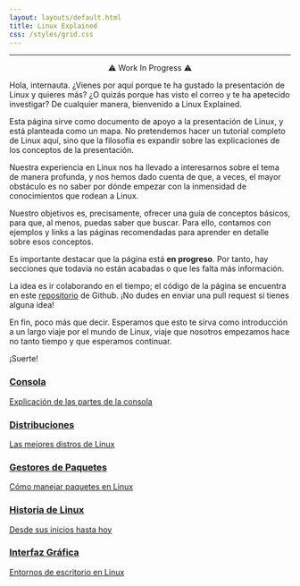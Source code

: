 ```yaml
---
layout: layouts/default.html
title: Linux Explained
css: /styles/grid.css
---
```


---

<center> ⚠️ Work In Progress ⚠️ </center>

Hola, internauta. ¿Vienes por aquí porque te ha gustado la presentación de Linux y quieres más? ¿O quizás porque has visto el correo y te ha apetecido investigar? De cualquier manera, bienvenido a Linux Explained.

Esta página sirve como documento de apoyo a la presentación de Linux, y está planteada como un mapa. No pretendemos hacer un tutorial completo de Linux aquí, sino que la filosofía es expandir sobre las explicaciones de los conceptos de la presentación. 

Nuestra experiencia en Linux nos ha llevado a interesarnos sobre el tema de manera profunda, y nos hemos dado cuenta de que, a veces, el mayor obstáculo es no saber por dónde empezar con la inmensidad de conocimientos que rodean a Linux.

Nuestro objetivos es, precisamente, ofrecer una guía de conceptos básicos, para que, al menos, puedas saber que buscar. Para ello, contamos con ejemplos y links a las páginas recomendadas para aprender en detalle sobre esos conceptos.

Es importante destacar que la página está **en progreso**. Por tanto, hay secciones que todavía no están acabadas o que les falta más información. 

La idea es ir colaborando en el tiempo; el código de la página se encuentra en este <u>[repositorio](https://github.com/HugoAlvarezAjenjo/LinuxExplained)</u> de Github. ¡No dudes en enviar una pull request si tienes alguna idea!

En fin, poco más que decir. Esperamos que esto te sirva como introducción a un largo viaje por el mundo de Linux, viaje que nosotros empezamos hace no tanto tiempo y que esperamos continuar.

¡Suerte!

<div class="distros-grid grid-3"> <!-- Se adapta a más secciones en el futuro -->
  <a href="../consola" class="distro-item">
      <h3>Consola</h3>
      <p>Explicación de las partes de la consola</p>
  </a>
  <a href="../distros" class="distro-item">
      <h3>Distribuciones</h3>
      <p>Las mejores distros de Linux</p>
  </a>
  <a href="../gestor_paquetes" class="distro-item">
      <h3>Gestores de Paquetes</h3>
      <p>Cómo manejar paquetes en Linux</p>
  </a>
  <a href="historia.html" class="distro-item">
      <h3>Historia de Linux</h3>
      <p>Desde sus inicios hasta hoy</p>
  </a>
  <a href="interfaz-grafica.html" class="distro-item">
      <h3>Interfaz Gráfica</h3>
      <p>Entornos de escritorio en Linux</p>
  </a>
</div>
